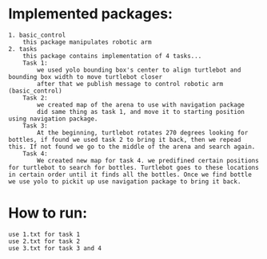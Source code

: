 # Implemented packages:
	1. basic_control
		this package manipulates robotic arm
	2. tasks
		this package contains implementation of 4 tasks...
		Task 1:
			we used yolo bounding box's center to align turtlebot and bounding box width to move turtlebot closer
			after that we publish message to control robotic arm (basic_control)
		Task 2:
			we created map of the arena to use with navigation package
			did same thing as task 1, and move it to starting position using navigation package. 
		Task 3:
			At the beginning, turtlebot rotates 270 degrees looking for bottles, if found we used task 2 to bring it back, then we repead this. If not found we go to the middle of the arena and search again.
		Task 4:
			We created new map for task 4. we predifined certain positions for turtlebot to search for bottles. Turtlebot goes to these locations in certain order until it finds all the bottles. Once we find bottle we use yolo to pickit up use navigation package to bring it back. 
			
# How to run:
	use 1.txt for task 1 
	use 2.txt for task 2
	use 3.txt for task 3 and 4  
